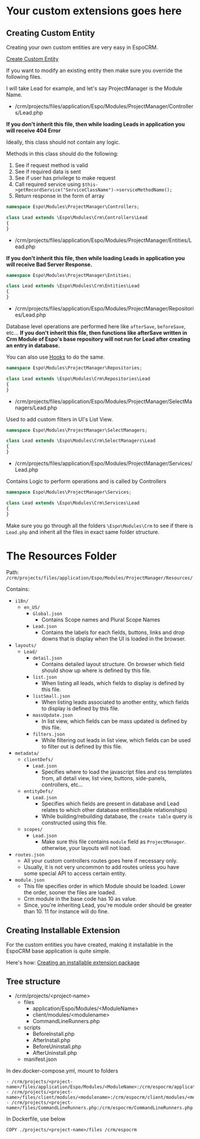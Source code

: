# Your custom extensions goes here

## Creating Custom Entity

Creating your own custom entities are very easy in EspoCRM.

[Create Custom Entity](https://www.espocrm.com/blog/how-to-create-custom-entity/)

If you want to modify an existing entity then make sure you override the following files.

I will take Lead for example, and let's say ProjectManager is the Module Name.

- /crm/projects/files/application/Espo/Modules/ProjectManager/Controllers/Lead.php

**If you don't inherit this file, then while loading Leads in application you will receive 404 Error**

Ideally, this class should not contain any logic.

Methods in this class should do the following:
1) See if request method is valid
2) See if required data is sent
3) See if user has privilege to make request
4) Call required service using `$this->getRecordService("ServiceClassName")->serviceMethodName();`
5) Return response in the form of array

```php
namespace Espo\Modules\ProjectManager\Controllers;

class Lead extends \Espo\Modules\Crm\Controllers\Lead
{
}
```

- /crm/projects/files/application/Espo/Modules/ProjectManager/Entities/Lead.php

**If you don't inherit this file, then while loading Leads in application you will receive Bad Server Response.**

```php
namespace Espo\Modules\ProjectManager\Entities;

class Lead extends \Espo\Modules\Crm\Entities\Lead
{
}
```

- /crm/projects/files/application/Espo/Modules/ProjectManager/Repositories/Lead.php

Database level operations are performed here like `afterSave`, `beforeSave`, etc...
**If you don't inherit this file, then functions like afterSave written in Crm Module of Espo's base repository will not run for Lead after creating an entry in database.**

You can also use [Hooks](https://www.espocrm.com/documentation/development/hooks/) to do the same.

```php
namespace Espo\Modules\ProjectManager\Repositories;

class Lead extends \Espo\Modules\Crm\Repositories\Lead
{
}
```

- /crm/projects/files/application/Espo/Modules/ProjectManager/SelectManagers/Lead.php

Used to add custom filters in UI's List View.

```php
namespace Espo\Modules\ProjectManager\SelectManagers;

class Lead extends \Espo\Modules\Crm\SelectManagers\Lead
{
}
```

- /crm/projects/files/application/Espo/Modules/ProjectManager/Services/Lead.php

Contains Logic to perform operations and is called by Controllers

```php
namespace Espo\Modules\ProjectManager\Services;

class Lead extends \Espo\Modules\Crm\Services\Lead
{
}
```

Make sure you go through all the folders `\Espo\Modules\Crm` to see if there is `Lead.php` and inherit all the files in exact same folder structure.

# The Resources Folder

Path: `/crm/projects/files/application/Espo/Modules/ProjectManager/Resources/`

Contains:
- `i18n/`
  - `en_US/`
    - `Global.json`
      - Contains Scope names and Plural Scope Names
    - `Lead.json`
      - Contains the labels for each fields, buttons, links and drop downs that is display when the UI is loaded in the browser.
- `layouts/`
  - `Lead/`
    - `detail.json`
      - Contains detailed layout structure. On browser which field should show up where is defined by this file.
    - `list.json`
      - When listing all leads, which fields to display is defined by this file.
    - `listSmall.json`
      - When listing leads associated to another entity, which fields to display is defined by this file.
    - `massUpdate.json`
      - In list view, which fields can be mass updated is defined by this file.
    - `filters.json`
      - While filtering out leads in list view, which fields can be used to filter out is defined by this file.
- `metadata/`
  - `clientDefs/`
    - `Lead.json`
      - Specifies where to load the javascript files and css templates from, all detail view, list view, buttons, side-panels, controllers, etc...
  - `entityDefs/`
    - `Lead.json`
      - Specifies which fields are present in database and Lead relates to which other database entities(table relationships)
      - While building/rebuilding database, the `create table` query is constructed using this file.
  - `scopes/`
    - `Lead.json`
      - Make sure this file contains `module` field as `ProjectManager`. otherwise, your layouts will not load.
- `routes.json`
  - All your custom controllers routes goes here if necessary only.
  - Usually, it is not very uncommon to add routes unless you have some special API to access certain entity.
- `module.json`
  - This file specifies order in which Module should be loaded. Lower the order, sooner the files are loaded.
  - Crm module in the base code has 10 as value.
  - Since, you're inheriting Lead, you're module order should be greater than 10. 11 for instance will do fine.

## Creating Installable Extension

For the custom entities you have created, making it installable in the EspoCRM base application is quite simple.

Here's how: [Creating an installable extension package](https://www.espocrm.com/blog/creating-an-installable-extension-package/)

## Tree structure

- /crm/projects/\<project-name\>
  - files
    - application/Espo/Modules/\<ModuleName\>
    - client/modules/\<modulename\>
    - CommandLineRunners.php
  - scripts
    - BeforeInstall.php
    - AfterInstall.php
    - BeforeUninstall.php
    - AfterUninstall.php
  - manifest.json

In dev.docker-compose.yml, mount to folders

```
- /crm/projects/<project-name>/files/application/Espo/Modules/<ModuleName>:/crm/espocrm/application/Espo/Modules/<ModuleName>
- /crm/projects/<project-name>/files/client/modules/<modulename>:/crm/espocrm/client/modules/<modulename>
- /crm/projects/<project-name>/files/CommandLineRunners.php:/crm/espocrm/CommandLineRunners.php
```

In Dockerfile, use below

```
COPY ./projects/<project-name>/files /crm/espocrm
```
